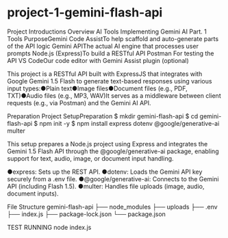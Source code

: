 # project-1-gemini-flash-api

Project Introductions
Overview AI Tools 
Implementing Gemini AI Part. 1
Tools
PurposeGemini Code AssistTo help scaffold and auto-generate parts of the API logic
Gemini APIThe actual AI engine that processes user prompts
Node.js (Express)To build a RESTful API
Postman For testing the API
VS CodeOur code editor with Gemini Assist plugin (optional)


This project is a RESTful API built with ExpressJS that integrates with Google Gemini 1.5 Flash to generate text-based responses using various input types:●Plain text●Image files●Document files (e.g., PDF, TXT)●Audio files (e.g., MP3, WAV)It serves as a middleware between client requests (e.g., via Postman) and the Gemini AI API.


Preparation
Project SetupPreparation
$ mkdir gemini-flash-api
$ cd gemini-flash-api
$ npm init -y
$ npm install express dotenv @google/generative-ai multer

This setup prepares a Node.js project using Express and integrates the Gemini 1.5 Flash API through the @google/generative-ai package, enabling support for text, audio, image, or document input handling.

●express: Sets up the REST API.
●dotenv: Loads the Gemini API key securely from a .env file.
●@google/generative-ai: Connects to the Gemini API (including Flash 1.5).
●multer: Handles file uploads (image, audio, document inputs).

File Structure
gemini-flash-api
├── node_modules
├── uploads
├── .env
├── index.js
├── package-lock.json
└── package.json

TEST RUNNING
node index.js
